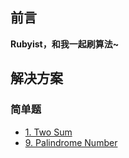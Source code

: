 ## 前言
**Rubyist，和我一起刷算法~**

## 解决方案

### 简单题
- [1. Two Sum](1.two_sum.rb)
- [9. Palindrome Number](9.palindrome_number.rb)
